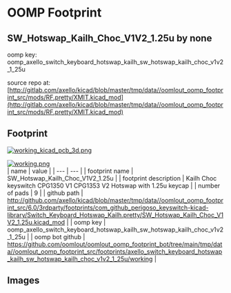 # OOMP Footprint  
## SW_Hotswap_Kailh_Choc_V1V2_1.25u  by none  
  
oomp key: oomp_axello_switch_keyboard_hotswap_kailh_sw_hotswap_kailh_choc_v1v2_1_25u  
  
source repo at: [http://gitlab.com/axello/kicad/blob/master/tmp/data//oomlout_oomp_footprint_src/mods/RF.pretty/XMIT.kicad_mod](http://gitlab.com/axello/kicad/blob/master/tmp/data//oomlout_oomp_footprint_src/mods/RF.pretty/XMIT.kicad_mod)  
## Footprint  
  
[![working_kicad_pcb_3d.png](working_kicad_pcb_3d_600.png)](working_kicad_pcb_3d.png)  
  
[![working.png](working_600.png)](working.png)  
| name | value | 
| --- | --- | 
| footprint name | SW_Hotswap_Kailh_Choc_V1V2_1.25u | 
| footprint description | Kailh Choc keyswitch CPG1350 V1 CPG1353 V2 Hotswap with 1.25u keycap | 
| number of pads | 9 | 
| github path | http://github.com/axello/kicad/blob/master/tmp/data//oomlout_oomp_footprint_src/6.0/3rdparty/footprints/com_github_perigoso_keyswitch-kicad-library/Switch_Keyboard_Hotswap_Kailh.pretty/SW_Hotswap_Kailh_Choc_V1V2_1.25u.kicad_mod | 
| oomp key | oomp_axello_switch_keyboard_hotswap_kailh_sw_hotswap_kailh_choc_v1v2_1_25u | 
| oomp bot github | https://github.com/oomlout/oomlout_oomp_footprint_bot/tree/main/tmp/data//oomlout_oomp_footprint_src/footprints/axello_switch_keyboard_hotswap_kailh_sw_hotswap_kailh_choc_v1v2_1_25u/working | 
## Images  
